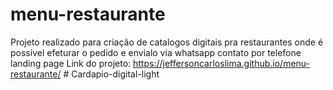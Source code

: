 # menu-restaurante
Projeto realizado para criação de catalogos digitais pra restaurantes onde é possível efeturar o pedido e envialo via whatsapp
contato por telefone
landing page
Link do projeto: https://jeffersoncarloslima.github.io/menu-restaurante/
#   C a r d a p i o - d i g i t a l - l i g h t  
 